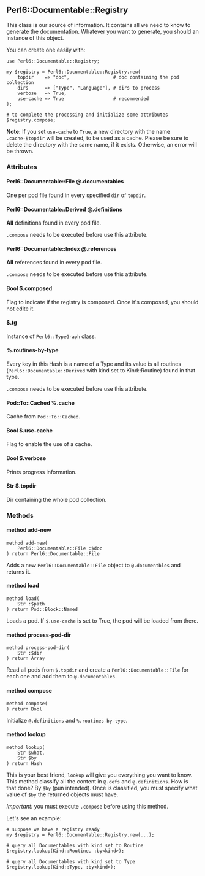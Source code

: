## Perl6::Documentable::Registry

This class is our source of information. It contains all we need to know to generate the documentation. Whatever you want to generate, you should an instance of this object.

You can create one easily with:

```perl6
use Perl6::Documentable::Registry;

my $registry = Perl6::Documentable::Registry.new(
    topdir    => "doc",                # doc containing the pod collection
    dirs      => ["Type", "Language"], # dirs to process
    verbose   => True,
    use-cache => True                  # recommended
);

# to complete the processing and initialize some attributes
$registry.compose;
```

**Note:** If you set `use-cache` to `True`, a new directory with the name `.cache-$topdir` will be created, to be used as a cache. Please be sure to delete the directory with the same name, if it exists. Otherwise, an error will be thrown.

### Attributes

#### Perl6::Documentable::File @.documentables

One per pod file found in every specified `dir` of `topdir`.

#### Perl6::Documentable::Derived @.definitions

**All** definitions found in every pod file.

`.compose` needs to be executed before use this attribute.

#### Perl6::Documentable::Index @.references

**All** references found in every pod file.

`.compose` needs to be executed before use this attribute.

#### Bool \$.composed

Flag to indicate if the registry is composed. Once it's composed, you should not edite it.

#### \$.tg

Instance of `Perl6::TypeGraph` class.

#### %.routines-by-type

Every key in this Hash is a name of a Type and its value is all routines (`Perl6::Documentable::Derived` with kind set to Kind::Routine) found in that type.

`.compose` needs to be executed before use this attribute.

#### Pod::To::Cached %.cache

Cache from `Pod::To::Cached`.

#### Bool \$.use-cache

Flag to enable the use of a cache.

#### Bool \$.verbose

Prints progress information.

#### Str \$.topdir

Dir containing the whole pod collection.

### Methods

#### method add-new

```perl6
method add-new(
    Perl6::Documentable::File :$doc
) return Perl6::Documentable::File
```

Adds a new `Perl6::Documentable::File` object to `@.documentbles` and returns it.

#### method load

```perl6
method load(
    Str :$path
) return Pod::Block::Named
```

Loads a pod. If `$.use-cache` is set to True, the pod will be loaded from there.

#### method process-pod-dir

```perl6
method process-pod-dir(
    Str :$dir
) return Array
```

Read all pods from `$.topdir` and create a `Perl6::Documentable::File` for each one and add them to `@.documentables`.

#### method compose

```perl6
method compose(
) return Bool
```

Initialize `@.definitions` and `%.routines-by-type`.

#### method lookup

```perl6
method lookup(
    Str $what,
    Str $by
) return Hash
```

This is your best friend, `lookup` will give you everything you want to know. This method classify all the content in `@.defs` and `@.definitions`. How is that done? By `$by` (pun intended). Once is classified, you must specify what value of `$by` the returned objects must have.

_Important:_ you must execute `.compose` before using this method.

Let's see an example:

```
# suppose we have a registry ready
my $registry = Perl6::Documentable::Registry.new(...);

# query all Documentables with kind set to Routine
$registry.lookup(Kind::Routine, :by<kind>);

# query all Documentables with kind set to Type
$registry.lookup(Kind::Type, :by<kind>);
```
